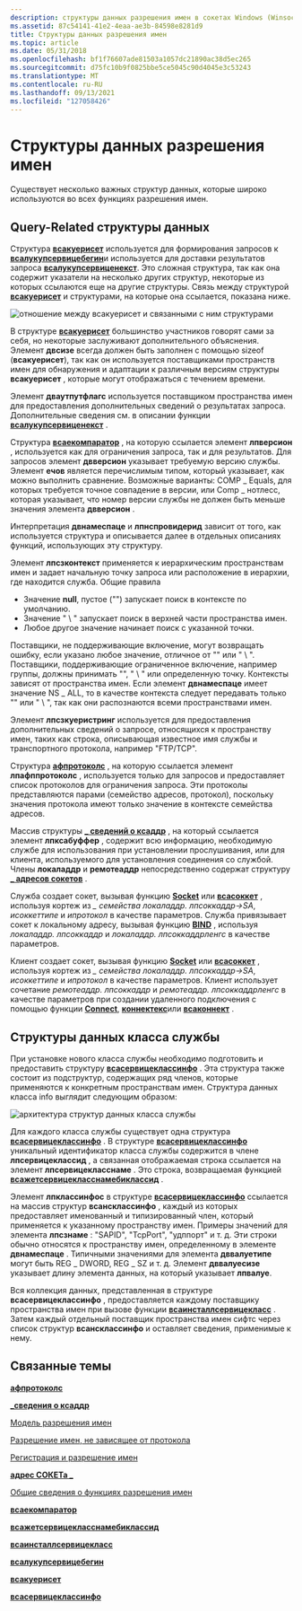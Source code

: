 ```yaml
---
description: структуры данных разрешения имен в сокетах Windows (Winsock).
ms.assetid: 87c54141-41e2-4eaa-ae3b-84598e8281d9
title: Структуры данных разрешения имен
ms.topic: article
ms.date: 05/31/2018
ms.openlocfilehash: bf1f76607ade81503a1057dc21890ac38d5ec265
ms.sourcegitcommit: d75fc10b9f0825bbe5ce5045c90d4045e3c53243
ms.translationtype: MT
ms.contentlocale: ru-RU
ms.lasthandoff: 09/13/2021
ms.locfileid: "127058426"
---
```

# <a name="name-resolution-data-structures"></a>Структуры данных разрешения имен

Существует несколько важных структур данных, которые широко используются во всех функциях разрешения имен.

## <a name="query-related-data-structures"></a>Query-Related структуры данных

Структура [**всакуерисет**](/windows/desktop/api/Winsock2/ns-winsock2-wsaquerysetw) используется для формирования запросов к [**всалукупсервицебегин**](/windows/desktop/api/Winsock2/nf-winsock2-wsalookupservicebegina)и используется для доставки результатов запроса [**всалукупсервиценекст**](/windows/desktop/api/Winsock2/nf-winsock2-wsalookupservicenexta). Это сложная структура, так как она содержит указатели на несколько других структур, некоторые из которых ссылаются еще на другие структуры. Связь между структурой [**всакуерисет**](/windows/desktop/api/Winsock2/ns-winsock2-wsaquerysetw) и структурами, на которые она ссылается, показана ниже.

![отношение между всакуерисет и связанными с ним структурами](images/ovrvw3-2.png)

В структуре [**всакуерисет**](/windows/desktop/api/Winsock2/ns-winsock2-wsaquerysetw) большинство участников говорят сами за себя, но некоторые заслуживают дополнительного объяснения. Элемент **двсизе** всегда должен быть заполнен с помощью sizeof (**всакуерисет**), так как он используется поставщиками пространств имен для обнаружения и адаптации к различным версиям структуры **всакуерисет** , которые могут отображаться с течением времени.

Элемент **дваутпутфлагс** используется поставщиком пространства имен для предоставления дополнительных сведений о результатах запроса. Дополнительные сведения см. в описании функции [**всалукупсервиценекст**](/windows/desktop/api/Winsock2/nf-winsock2-wsalookupservicenexta) .

Структура [**всаекомпаратор**](/windows/desktop/api/Winsock2/ne-winsock2-wsaecomparator) , на которую ссылается элемент **лпверсион** , используется как для ограничения запроса, так и для результатов. Для запросов элемент **двверсион** указывает требуемую версию службы. Элемент **ечов** является перечислимым типом, который указывает, как можно выполнить сравнение. Возможные варианты: COMP \_ Equals, для которых требуется точное совпадение в версии, или Comp \_ нотлесс, которая указывает, что номер версии службы не должен быть меньше значения элемента **двверсион** .

Интерпретация **двнамеспаце** и **лпнспровидерид** зависит от того, как используется структура и описывается далее в отдельных описаниях функций, использующих эту структуру.

Элемент **лпсзконтекст** применяется к иерархическим пространствам имен и задает начальную точку запроса или расположение в иерархии, где находится служба. Общие правила

-   Значение **null**, пустое ("") запускает поиск в контексте по умолчанию.
-   Значение " \\ " запускает поиск в верхней части пространства имен.
-   Любое другое значение начинает поиск с указанной точки.

Поставщики, не поддерживающие включение, могут возвращать ошибку, если указано любое значение, отличное от "" или " \\ ". Поставщики, поддерживающие ограниченное включение, например группы, должны принимать "", " \\ " или определенную точку. Контексты зависят от пространства имен. Если элемент **двнамеспаце** имеет значение NS \_ ALL, то в качестве контекста следует передавать только "" или " \\ ", так как они распознаются всеми пространствами имен.

Элемент **лпсзкуеристринг** используется для предоставления дополнительных сведений о запросе, относящихся к пространству имен, таких как строка, описывающая известное имя службы и транспортного протокола, например "FTP/TCP".

Структура [**афпротоколс**](/windows/desktop/api/Winsock2/ns-winsock2-afprotocols) , на которую ссылается элемент **лпафппротоколс** , используется только для запросов и предоставляет список протоколов для ограничения запроса. Эти протоколы представляются парами (семейство адресов, протокол), поскольку значения протокола имеют только значение в контексте семейства адресов.

Массив структуры [**\_ сведений о ксаддр**](/windows/win32/api/ws2def/ns-ws2def-csaddr_info) , на который ссылается элемент **лпксабуффер** , содержит всю информацию, необходимую службе для использования при установлении прослушивания, или для клиента, используемого для установления соединения со службой. Члены **локаладдр** и **ремотеаддр** непосредственно содержат структуру [**\_ адресов сокетов**](/windows/desktop/api/Ws2def/ns-ws2def-socket_address) .

Служба создает сокет, вызывая функцию [**Socket**](/windows/desktop/api/Winsock2/nf-winsock2-socket) или [**всасоккет**](/windows/desktop/api/Winsock2/nf-winsock2-wsasocketa) , используя кортеж из *\_ семейства локаладдр. лпсоккаддр->SA*, *исоккеттипе* и *ипротокол* в качестве параметров. Служба привязывает сокет к локальному адресу, вызывая функцию [**BIND**](/windows/desktop/api/winsock/nf-winsock-bind) , используя *локаладдр. лпсоккаддр* и *локаладдр. лпсоккаддрленгс* в качестве параметров.

Клиент создает сокет, вызывая функцию [**Socket**](/windows/desktop/api/Winsock2/nf-winsock2-socket) или [**всасоккет**](/windows/desktop/api/Winsock2/nf-winsock2-wsasocketa) , используя кортеж из *\_ семейства локаладдр. лпсоккаддр->SA*, *исоккеттипе* и *ипротокол* в качестве параметров. Клиент использует сочетание *ремотеаддр. лпсоккаддр* и *ремотеаддр. лпсоккаддрленгс* в качестве параметров при создании удаленного подключения с помощью функции [**Connect**](/windows/desktop/api/Winsock2/nf-winsock2-connect), [**коннектекс**](/windows/desktop/api/Mswsock/nc-mswsock-lpfn_connectex)или [**всаконнект**](/windows/desktop/api/Winsock2/nf-winsock2-wsaconnect) .

## <a name="service-class-data-structures"></a>Структуры данных класса службы

При установке нового класса службы необходимо подготовить и предоставить структуру [**всасервицеклассинфо**](/windows/desktop/api/Winsock2/ns-winsock2-wsaserviceclassinfow) . Эта структура также состоит из подструктур, содержащих ряд членов, которые применяются к конкретным пространствам имен. Структура данных класса info выглядит следующим образом:

![архитектура структур данных класса службы](images/ovrvw3-3.png)

Для каждого класса службы существует одна структура [**всасервицеклассинфо**](/windows/desktop/api/Winsock2/ns-winsock2-wsaserviceclassinfow) . В структуре [**всасервицеклассинфо**](/windows/desktop/api/Winsock2/ns-winsock2-wsaserviceclassinfow) уникальный идентификатор класса службы содержится в члене **лпсервицеклассид** , а связанная отображаемая строка ссылается на элемент **лпсервицекласснаме** . Это строка, возвращаемая функцией [**всажетсервицекласснамебиклассид**](/windows/desktop/api/Winsock2/nf-winsock2-wsagetserviceclassnamebyclassida) .

Элемент **лпклассинфос** в структуре [**всасервицеклассинфо**](/windows/desktop/api/Winsock2/ns-winsock2-wsaserviceclassinfow) ссылается на массив структур **всансклассинфо** , каждый из которых предоставляет именованный и типизированный член, который применяется к указанному пространству имен. Примеры значений для элемента **лпсзнаме** : "SAPID", "TcpPort", "удппорт" и т. д. Эти строки обычно относятся к пространству имен, определенному в элементе **двнамеспаце** . Типичными значениями для элемента **дввалуетипе** могут быть REG \_ DWORD, REG \_ SZ и т. д. Элемент **дввалуесизе** указывает длину элемента данных, на который указывает **лпвалуе**.

Вся коллекция данных, представленная в структуре **всасервицеклассинфо** , предоставляется каждому поставщику пространства имен при вызове функции [**всаинсталлсервицекласс**](/windows/desktop/api/Winsock2/nf-winsock2-wsainstallserviceclassa) . Затем каждый отдельный поставщик пространства имен сифтс через список структур **всансклассинфо** и оставляет сведения, применимые к нему.

## <a name="related-topics"></a>Связанные темы

<dl> <dt>

[**афпротоколс**](/windows/desktop/api/Winsock2/ns-winsock2-afprotocols)
</dt> <dt>

[**\_сведения о ксаддр**](/windows/win32/api/ws2def/ns-ws2def-csaddr_info)
</dt> <dt>

[Модель разрешения имен](name-resolution-model-2.md)
</dt> <dt>

[Разрешение имен, не зависящее от протокола](protocol-independent-name-resolution-2.md)
</dt> <dt>

[Регистрация и разрешение имен](registration-and-name-resolution-2.md)
</dt> <dt>

[**адрес СОКЕТа \_**](/windows/desktop/api/Ws2def/ns-ws2def-socket_address)
</dt> <dt>

[Общие сведения о функциях разрешения имен](summary-of-name-resolution-functions-2.md)
</dt> <dt>

[**всаекомпаратор**](/windows/desktop/api/Winsock2/ne-winsock2-wsaecomparator)
</dt> <dt>

[**всажетсервицекласснамебиклассид**](/windows/desktop/api/Winsock2/nf-winsock2-wsagetserviceclassnamebyclassida)
</dt> <dt>

[**всаинсталлсервицекласс**](/windows/desktop/api/Winsock2/nf-winsock2-wsainstallserviceclassa)
</dt> <dt>

[**всалукупсервицебегин**](/windows/desktop/api/Winsock2/nf-winsock2-wsalookupservicebegina)
</dt> <dt>

[**всакуерисет**](/windows/desktop/api/Winsock2/ns-winsock2-wsaquerysetw)
</dt> <dt>

[**всасервицеклассинфо**](/windows/desktop/api/Winsock2/ns-winsock2-wsaserviceclassinfow)
</dt> </dl>

 

 

